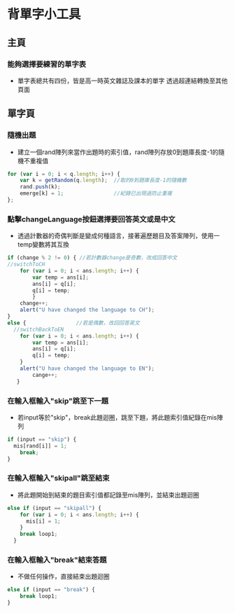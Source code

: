 背單字小工具
==========
## 主頁
### 能夠選擇要練習的單字表
* 單字表總共有四份，皆是高一時英文雜誌及課本的單字 透過超連結轉換至其他頁面
## 單字頁
### 隨機出題
* 建立一個rand陣列來當作出題時的索引值，rand陣列存放0到題庫長度-1的隨機不重複值
```js 
for (var i = 0; i < q.length; i++) {
	var k = getRandom(q.length);  //取的0到題庫長度-1的隨機數
	rand.push(k);                
	emerge[k] = 1;                //紀錄已出現過防止重複
};
```
### 點擊changeLanguage按鈕選擇要回答英文或是中文
* 透過計數器的奇偶判斷是變成何種語言，接著遍歷題目及答案陣列，使用一temp變數將其互換
```js
if (change % 2 != 0) { //若計數器change是奇數，改成回答中文
//switchToCH
	for (var i = 0; i < ans.length; i++) {
		var temp = ans[i];
		ans[i] = q[i];
		q[i] = temp;
		}
	change++;
	alert("U have changed the language to CH");
}
else {                //若是偶數，改回回答英文
  //switchBackToEN
	for (var i = 0; i < ans.length; i++) {
		var temp = ans[i];
		ans[i] = q[i];
		q[i] = temp;
	}
	alert("U have changed the language to EN");
		cange++;
   }
```
### 在輸入框輸入"skip"跳至下一題
* 若input等於"skip"，break此題迴圈，跳至下題，將此題索引值紀錄在mis陣列
```js
if (input == "skip") {
  mis[rand[i]] = 1;
	break;
}
```
### 在輸入框輸入"skipall"跳至結束
* 將此題開始到結束的題目索引值都記錄至mis陣列，並結束出題迴圈
```js
else if (input == "skipall") {
	for (var i = 0; i < ans.length; i++) {
	  mis[i] = 1;
	}
	break loop1;
  }
```
### 在輸入框輸入"break"結束答題
* 不做任何操作，直接結束出題迴圈
```js
else if (input == "break") {
	break loop1;
}
```

